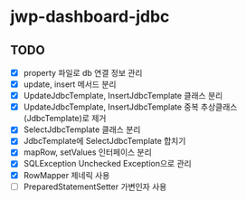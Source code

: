 # jwp-dashboard-jdbc

## TODO
- [x] property 파일로 db 연결 정보 관리
- [x] update, insert 메서드 분리 
- [x] UpdateJdbcTemplate, InsertJdbcTemplate 클래스 분리
- [x] UpdateJdbcTemplate, InsertJdbcTemplate 중복 추상클래스(JdbcTemplate)로 제거
- [x] SelectJdbcTemplate 클래스 분리
- [x] JdbcTemplate에 SelectJdbcTemplate 합치기
- [x] mapRow, setValues 인터페이스 분리 
- [x] SQLException Unchecked Exception으로 관리 
- [x] RowMapper 제네릭 사용
- [ ] PreparedStatementSetter 가변인자 사용
